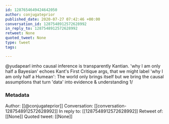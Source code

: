 ```yaml
---
id: 1287654649424642050
author: conjugateprior
published_date: 2020-07-27 07:42:46 +00:00
conversation_id: 1287548912572628992
in_reply_to: 1287548912572628992
retweet: None
quoted_tweet: None
type: tweet
tags:

---
```


@yudapearl imho causal inference is transparently Kantian. 'why I am only half a Bayesian' echoes Kant's First Critique args, that we might label 'why I am only half a Humean': The world only brings itself but we bring the causal assumptions that turn 'data' into evidence &amp; understanding 1/

### Metadata

Author: [[@conjugateprior]]
Conversation: [[conversation-1287548912572628992]]
In reply to: [[1287548912572628992]]
Retweet of: [[None]]
Quoted tweet: [[None]]
